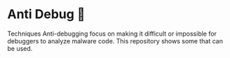 # Anti Debug 🦀

Techniques Anti-debugging focus on making it difficult or impossible for debuggers to analyze malware code. This repository shows some that can be used.

